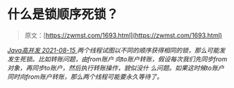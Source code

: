 <!--yml
category: 未分类
date: 0001-01-01 00:00:00
-->

# 什么是锁顺序死锁？

> 原文：[https://zwmst.com/1693.html](https://zwmst.com/1693.html)

   [ *Java高并发* ](https://zwmst.com/java%e9%ab%98%e5%b9%b6%e5%8f%91)*[ <time datetime="2021-08-15T16:14:54+08:00"> 2021-08-15 </time> ](https://zwmst.com/1693.html)  两个线程试图以不同的顺序获得相同的锁，那么可能发发生死锁。比如转账问题，由from账户 向to账户转账，假设每次我们先同步from对象，再同步to账户，然后执行转账操作，貌似没什 么问题。如果这时候to账户同时向from账户转账，那么两个线程可能要永久等待了。*
